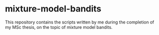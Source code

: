 # mixture-model-bandits
This repository contains the scripts written by me during the completion of my MSc thesis, on the topic of mixture model bandits.

